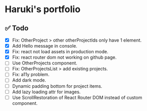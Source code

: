 # Haruki's portfolio

## ✅ Todo

- [x] Fix: OtherProject > other otherProjectIds only have 1 element.
- [x] Add Hello message in console.
- [x] Fix: react not load assets in production mode.
- [x] Fix: react router dom not working on github page.
- [ ] Use OtherProjects component.
- [ ] Fix: OtherProjectsList > add existing projects.
- [ ] Fix: a11y problem.
- [ ] Add dark mode.
- [ ] Dynamic padding bottom for project items.
- [ ] Add lazy loading attr for images.
- [ ] Use ScrollRestoration of React Router DOM instead of custom component.

